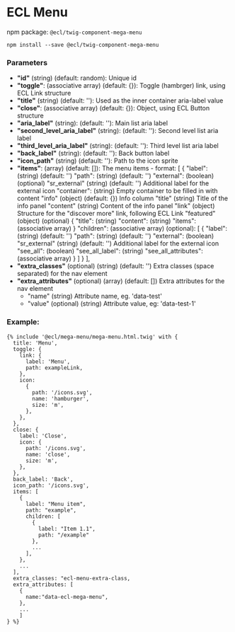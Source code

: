 # ECL Menu

npm package: `@ecl/twig-component-mega-menu`

```shell
npm install --save @ecl/twig-component-mega-menu
```

### Parameters

- **"id"** (string) (default: random): Unique id
- **"toggle"**: (associative array) (default: {}): Toggle (hambrger) link, using ECL Link structure
- **"title"** (string) (default: ''): Used as the inner container aria-label value
- **"close"**: (associative array) (default: {}): Object, using ECL Button structure
- **"aria_label"** (string): (default: ''): Main list aria label
- **"second_level_aria_label"** (string): (default: ''): Second level list aria label
- **"third_level_aria_label"** (string): (default: ''): Third level list aria label
- **"back_label"** (string): (default: ''): Back button label
- **"icon_path"** (string) (default: ''): Path to the icon sprite
- **"items"**: (array) (default: []): The menu items - format: [
  {
  "label": (string) (default: '')
  "path": (string) (default: '')
  "external": (boolean) (optional)
  "sr_external" (string) (default: '') Additional label for the external icon
  "container": (string) Empty container to be filled in with content
  "info" (object) (default: {}) Info column
  "title" (string) Title of the info panel
  "content" (string) Content of the info panel
  "link" (object) Structure for the "discover more" link, following ECL Link
  "featured" (object) (optional) {
  "title": (string)
  "content": (string)
  "items": (associative array)
  }
  "children": (associative array) (optional): [
  {
  "label": (string) (default: '')
  "path": (string) (default: '')
  "external": (boolean)
  "sr_external" (string) (default: '') Additional label for the external icon
  "see_all": (boolean)
  "see_all_label": (string)
  "see_all_attributes": (associative array)
  }
  ]
  }
  ],
- **"extra_classes"** (optional) (string) (default: '') Extra classes (space separated) for the nav element
- **"extra_attributes"** (optional) (array) (default: []) Extra attributes for the nav element
  - "name" (string) Attribute name, eg. 'data-test'
  - "value" (optional) (string) Attribute value, eg: 'data-test-1'

### Example:

<!-- prettier-ignore -->
```twig
{% include '@ecl/mega-menu/mega-menu.html.twig' with {
  title: 'Menu',
  toggle: {
    link: {
      label: 'Menu',
      path: exampleLink,
    },
    icon:
      {
        path: '/icons.svg',
        name: 'hamburger',
        size: 'm',
      },
    }, 
  },
  close: { 
    label: 'Close', 
    icon: { 
      path: '/icons.svg', 
      name: 'close', 
      size: 'm', 
    }, 
  }, 
  back_label: 'Back',
  icon_path: '/icons.svg',
  items: [
    {
      label: "Menu item",
      path: "example",
      children: [
        {
          label: "Item 1.1",
          path: "/example"
        },
        ...
      ],
    },
    ...
  ],
  extra_classes: "ecl-menu-extra-class,
  extra_attributes: [
    {
      name:"data-ecl-mega-menu",
    },
    ...
    ]
} %}
```
